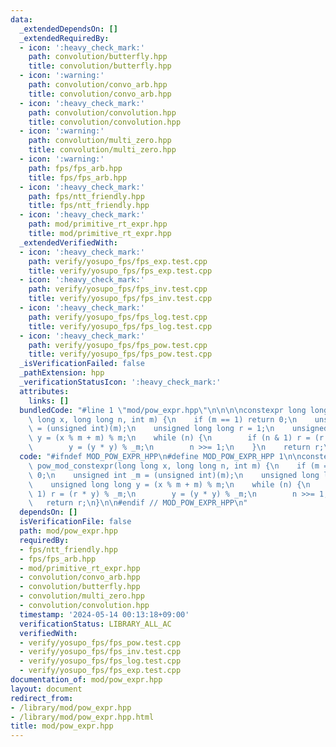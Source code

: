 ```yaml
---
data:
  _extendedDependsOn: []
  _extendedRequiredBy:
  - icon: ':heavy_check_mark:'
    path: convolution/butterfly.hpp
    title: convolution/butterfly.hpp
  - icon: ':warning:'
    path: convolution/convo_arb.hpp
    title: convolution/convo_arb.hpp
  - icon: ':heavy_check_mark:'
    path: convolution/convolution.hpp
    title: convolution/convolution.hpp
  - icon: ':warning:'
    path: convolution/multi_zero.hpp
    title: convolution/multi_zero.hpp
  - icon: ':warning:'
    path: fps/fps_arb.hpp
    title: fps/fps_arb.hpp
  - icon: ':heavy_check_mark:'
    path: fps/ntt_friendly.hpp
    title: fps/ntt_friendly.hpp
  - icon: ':heavy_check_mark:'
    path: mod/primitive_rt_expr.hpp
    title: mod/primitive_rt_expr.hpp
  _extendedVerifiedWith:
  - icon: ':heavy_check_mark:'
    path: verify/yosupo_fps/fps_exp.test.cpp
    title: verify/yosupo_fps/fps_exp.test.cpp
  - icon: ':heavy_check_mark:'
    path: verify/yosupo_fps/fps_inv.test.cpp
    title: verify/yosupo_fps/fps_inv.test.cpp
  - icon: ':heavy_check_mark:'
    path: verify/yosupo_fps/fps_log.test.cpp
    title: verify/yosupo_fps/fps_log.test.cpp
  - icon: ':heavy_check_mark:'
    path: verify/yosupo_fps/fps_pow.test.cpp
    title: verify/yosupo_fps/fps_pow.test.cpp
  _isVerificationFailed: false
  _pathExtension: hpp
  _verificationStatusIcon: ':heavy_check_mark:'
  attributes:
    links: []
  bundledCode: "#line 1 \"mod/pow_expr.hpp\"\n\n\n\nconstexpr long long pow_mod_constexpr(long\
    \ long x, long long n, int m) {\n    if (m == 1) return 0;\n    unsigned int _m\
    \ = (unsigned int)(m);\n    unsigned long long r = 1;\n    unsigned long long\
    \ y = (x % m + m) % m;\n    while (n) {\n        if (n & 1) r = (r * y) % _m;\n\
    \        y = (y * y) % _m;\n        n >>= 1;\n    }\n    return r;\n}\n\n\n"
  code: "#ifndef MOD_POW_EXPR_HPP\n#define MOD_POW_EXPR_HPP 1\n\nconstexpr long long\
    \ pow_mod_constexpr(long long x, long long n, int m) {\n    if (m == 1) return\
    \ 0;\n    unsigned int _m = (unsigned int)(m);\n    unsigned long long r = 1;\n\
    \    unsigned long long y = (x % m + m) % m;\n    while (n) {\n        if (n &\
    \ 1) r = (r * y) % _m;\n        y = (y * y) % _m;\n        n >>= 1;\n    }\n \
    \   return r;\n}\n\n#endif // MOD_POW_EXPR_HPP\n"
  dependsOn: []
  isVerificationFile: false
  path: mod/pow_expr.hpp
  requiredBy:
  - fps/ntt_friendly.hpp
  - fps/fps_arb.hpp
  - mod/primitive_rt_expr.hpp
  - convolution/convo_arb.hpp
  - convolution/butterfly.hpp
  - convolution/multi_zero.hpp
  - convolution/convolution.hpp
  timestamp: '2024-05-14 00:13:18+09:00'
  verificationStatus: LIBRARY_ALL_AC
  verifiedWith:
  - verify/yosupo_fps/fps_pow.test.cpp
  - verify/yosupo_fps/fps_inv.test.cpp
  - verify/yosupo_fps/fps_log.test.cpp
  - verify/yosupo_fps/fps_exp.test.cpp
documentation_of: mod/pow_expr.hpp
layout: document
redirect_from:
- /library/mod/pow_expr.hpp
- /library/mod/pow_expr.hpp.html
title: mod/pow_expr.hpp
---
```


